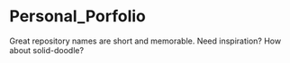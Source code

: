 # Personal_Porfolio
Great repository names are short and memorable. Need inspiration? How about solid-doodle? 
